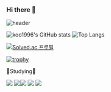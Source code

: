 ### Hi there 👋
![header](https://capsule-render.vercel.app/api?type=wave&color=auto&height=300&section=header&text=welcome%20&fontSize=90)
<!--
**koo1996/koo1996** is a ✨ _special_ ✨ repository because its `README.md` (this file) appears on your GitHub profile.

Here are some ideas to get you started:

- 🔭 I’m currently working on ...
- 🌱 I’m currently learning ...
- 👯 I’m looking to collaborate on ...
- 🤔 I’m looking for help with ...
- 💬 Ask me about ...
- 📫 How to reach me: ...
- 😄 Pronouns: ...
- ⚡ Fun fact: ...
-->
![koo1996's GitHub stats](https://github-readme-stats.vercel.app/api?username=koo1996&show_icons=true&theme=tokyonight) ![Top Langs](https://github-readme-stats.vercel.app/api/top-langs/?username=koo1996&layout=Demo&theme=onedark)

[![Solved.ac 프로필](http://mazassumnida.wtf/api/v2/generate_badge?boj=chairmankoo)](https://solved.ac/chairmankoo)


[![trophy](https://github-profile-trophy.vercel.app/?username=koo1996)](https://github.com/ryo-ma/github-profile-trophy)

📖Studying📖

<img src="https://img.shields.io/badge/Python-3776AB?style=for-the-badge&logo=Python&logoColor=white"> <img src="https://img.shields.io/badge/C-A8B9CC?style=for-the-badge&logo=C&logoColor=white"><img src="https://img.shields.io/badge/Css-1572B6?style=for-the-badge&logo=Css3&logoColor=white">
<img src="https://img.shields.io/badge/Html-E34F26?style=for-the-badge&logo=Html5&logoColor=white">
<img src="https://img.shields.io/badge/Django-092E20?style=for-the-badge&logo=Django&logoColor=white">

